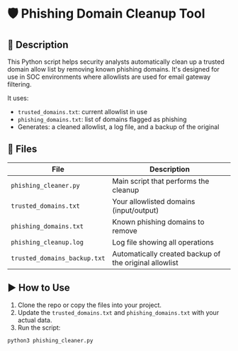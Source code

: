 # 🛡️ Phishing Domain Cleanup Tool

## 📌 Description

This Python script helps security analysts automatically clean up a trusted domain allow list by removing known phishing domains. It's designed for use in SOC environments where allowlists are used for email gateway filtering.

It uses:
- `trusted_domains.txt`: current allowlist in use
- `phishing_domains.txt`: list of domains flagged as phishing
- Generates: a cleaned allowlist, a log file, and a backup of the original

## 📁 Files

| File | Description |
|------|-------------|
| `phishing_cleaner.py` | Main script that performs the cleanup |
| `trusted_domains.txt` | Your allowlisted domains (input/output) |
| `phishing_domains.txt` | Known phishing domains to remove |
| `phishing_cleanup.log` | Log file showing all operations |
| `trusted_domains_backup.txt` | Automatically created backup of the original allowlist |

## ▶️ How to Use

1. Clone the repo or copy the files into your project.
2. Update the `trusted_domains.txt` and `phishing_domains.txt` with your actual data.
3. Run the script:

```bash
python3 phishing_cleaner.py
